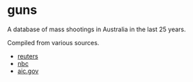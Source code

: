 # guns
A database of mass shootings in Australia in the last 25 years. 

Compiled from various sources. 

- [reuters](https://www.reuters.com/world/asia-pacific/australia-marks-25-years-since-worst-mass-shooting-2021-04-28/)
- [nbc](https://www.nbcnews.com/health/health-news/no-mass-shootings-australia-20-years-how-did-they-do-n597091)
- [aic.gov](https://www.aic.gov.au/sites/default/files/2020-06/draft_of_trends_issues_paper_mass_shootings_and_firearm_control_comparing_australia_and_the_united_states_submitted_to_peer_review.pdf)
